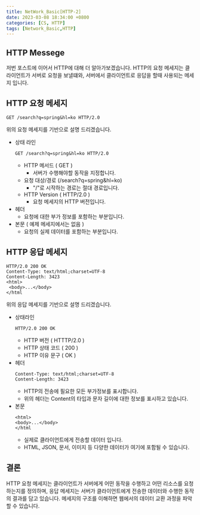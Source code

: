 ```yaml
---
title: NetWork_Basic[HTTP-2]
date: 2023-03-08 18:34:00 +0800
categories: [CS, HTTP]
tags: [Network_Basic,HTTP]
---
```


## HTTP Messege
저번 포스트에 이어서 HTTP에 대해 더 알아가보겠습니다.
HTTP의 요청 메세지는 클라이언트가 서버로 요청을 보낼떄와, 서버에서 클라이언트로 응답을 할때 사용되는 메세지 입니다.

## HTTP 요청 메세지
```
GET /search?q=spring&hl=ko HTTP/2.0
```
위의 요청 메세지를 기반으로 설명 드리겠습니다.
- 상태 라인
   ```
   GET /search?q=spring&hl=ko HTTP/2.0
   ```
   - HTTP 메서드 ( GET )
      - 서버가 수행해야할 동작을 지정합니다.
   - 요청 대상/경로 (/search?q=spring&hl=ko)
      - "/"로 시작하는 경로는 절대 경로입니다.
   - HTTP Version ( HTTP/2.0 )
      - 요청 메세지의 HTTP 버전입니다.
- 헤더
   - 요청에 대한 부가 정보를 포함하는 부분입니다.
- 본문 ( 예제 메세지에서는 없음 )
   - 요청의 실제 데이터를 포함하는 부분입니다.<br/>


## HTTP 응답 메세지
```
HTTP/2.0 200 OK 
Content-Type: text/html;charset=UTF-8
Content-Length: 3423
<html>
 <body>...</body>
</html
```
위의 응답 메세지를 기반으로 설명 드리겠습니다.
- 상태라인
   ```
   HTTP/2.0 200 OK 
   ```
   - HTTP 버전 ( HTTTP/2.0 )
   - HTTP 상태 코드 ( 200 )
   - HTTP 이유 문구 ( OK )
- 헤더
   ```
   Content-Type: text/html;charset=UTF-8
   Content-Length: 3423
   ```
   - HTTP의 전송에 필요한 모든 부가정보를 표시합니다.
   - 위의 헤더는 Content의 타입과 문자 길이에 대한 정보를 표시하고 있습니다.
- 본문
   ```
   <html>
   <body>...</body>
   </html
   ```
   - 실제로 클라이언트에게 전송할 데이터 입니다.
   - HTML, JSON, 문서, 이미지 등 다양한 데이터가 여기에 포함될 수 있습니다.

## 결론
HTTP 요청 메세지는 클라이언트가 서버에게 어떤 동작을 수행하고 어떤 리소스를 요청하는지를 정의하며, 응답 메세지는 서버가 클라이언트에게 전송한 데이터와 수행한 동작의 결과를 담고 있습니다. 메세지의 구조를 이해하면 웹에서의 데이터 교환 과정을 파악할 수 있습니다.
